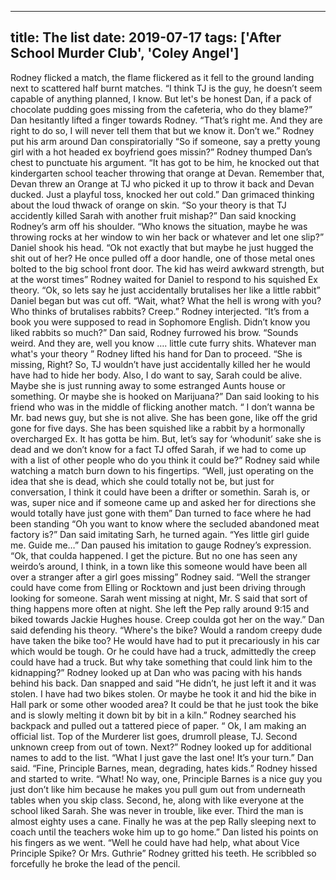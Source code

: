 
---
title: The list
date: 2019-07-17
tags: ['After School Murder Club', 'Coley Angel']
---

Rodney flicked a match, the flame flickered as it fell to the ground landing next to scattered half burnt matches. “I think TJ is the guy, he doesn’t seem capable of anything planned, I know. But let's be honest Dan, if a pack of chocolate pudding goes missing from the cafeteria, who do they blame?” Dan hesitantly lifted a finger towards Rodney. “That’s right me. And they are right to do so, I will never tell them that but we know it. Don’t we.” Rodney put his arm around Dan conspiratorially “So if someone, say a pretty young girl with a hot headed ex boyfriend goes missin?” Rodney thumped Dan’s chest to punctuate his argument.  “It has got to be him, he knocked out that kindergarten school teacher throwing that orange at Devan. Remember that, Devan threw an Orange at TJ who picked it up to throw it back and Devan ducked. Just a playful toss, knocked her out cold.” Dan grimaced thinking about the loud thwack of orange on skin. “So your theory is that TJ accidently killed Sarah with another fruit mishap?” Dan said knocking Rodney’s arm off his shoulder. “Who knows the situation, maybe he was throwing rocks at her window to win her back or whatever and let one slip?” Daniel shook his head. “Ok not exactly that but maybe he just hugged the shit out of her? He once pulled off a door handle, one of those metal ones bolted to the big school front door. The kid has weird awkward strength, but at the worst times” Rodney waited for Daniel to respond to his squished Ex theory. “Ok, so lets say he just accidentally brutalises her like a little rabbit” Daniel began but was cut off. “Wait, what? What the hell is wrong with you? Who thinks of brutalises rabbits? Creep.” Rodney interjected. “It’s from a book you were supposed to read in Sophomore English. Didn’t know you liked rabbits so much?” Dan said, Rodney furrowed his brow. “Sounds weird. And they are, well you know …. little cute furry shits. Whatever man what's your theory ” Rodney lifted his hand for Dan to proceed. “She is missing, Right? So, TJ wouldn’t have just accidentally killed her he would have had to hide her body. Also, I do want to say, Sarah could be alive. Maybe she is just running away to some estranged Aunts house or something. Or maybe she is hooked on Marijuana?” Dan said looking to his friend who was in the middle of flicking another match. “ I don’t wanna be Mr. bad news guy, but she is not alive. She has been gone, like off the grid gone for five days. She has been squished like a rabbit by a hormonally overcharged Ex. It has gotta be him. But, let’s say for ‘whodunit’ sake she is dead and we don’t know for a fact TJ offed Sarah, if we had to come up with a list of other people who do you think it could be?” Rodney said while watching a match burn down to his fingertips. “Well, just operating on the idea that she is dead, which she could totally not be, but just for conversation, I think it could have been a drifter or somethin. Sarah is, or was, super nice and if someone came up and asked her for directions she would totally have just gone with them” Dan turned to face where he had been standing “Oh you want to know where the secluded abandoned meat factory is?” Dan said imitating Sarh, he turned again. “Yes little girl guide me. Guide me…” Dan paused his imitation to gauge Rodney’s expression. “Ok, that coulda happened. I get the picture. But no one has seen any weirdo’s around, I think, in a town like this someone would have been all over a stranger after a girl goes missing” Rodney said. “Well the stranger could have come from Elling or Rocktown and just been driving through looking for someone. Sarah went missing at night, Mr. S said that sort of thing happens more often at night. She left the Pep rally around 9:15 and biked towards Jackie Hughes house. Creep coulda got her on the way.” Dan said defending his theory. “Where's the bike? Would a random creepy dude have taken the bike too? He would have had to put it precariously in his car which would be tough. Or he could have had a truck, admittedly the creep could have had a truck. But why take something that could link him to the kidnapping?” Rodney looked up at Dan who was pacing with his hands behind his back. Dan snapped and said “He didn’t, he just left it and it was stolen. I have had two bikes stolen. Or maybe he took it and hid the bike in Hall park or some other wooded area? It could be that he just took the bike and is slowly melting it down bit by bit in a kiln.” Rodney searched his backpack and pulled out a tattered piece of paper. “ Ok, I am making an official list. Top of the Murderer list goes, drumroll please, TJ. Second unknown creep from out of town. Next?” Rodney looked up for additional names to add to the list. “What I just gave the last one! It’s your turn.” Dan said. “Fine, Principle Barnes, mean, degrading, hates kids.” Rodney hissed and started to write. “What! No way, one, Principle Barnes is a nice guy you just don’t like him because he makes you pull gum out from underneath tables when you skip class. Second, he, along with like everyone at the school liked Sarah. She was never in trouble, like ever. Third the man is almost eighty uses a cane. Finally he was at the pep Rally sleeping next to coach until the teachers woke him up to go home.” Dan listed his points on his fingers as we went. “Well he could have had help, what about Vice Principle Spike? Or Mrs. Guthrie” Rodney gritted his teeth. He scribbled so forcefully he broke the lead of the pencil.
